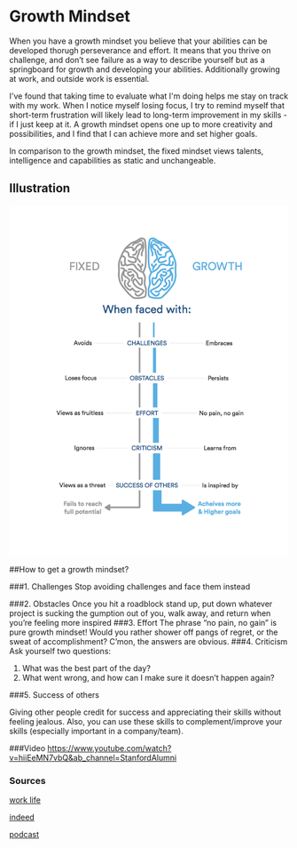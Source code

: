 # Growth Mindset

When you have a growth mindset you believe that your abilities can be developed thorugh perseverance and effort.
It means that you thrive on challenge, and don’t see failure as a way to describe yourself but as a springboard for growth and developing your abilities.
Additionally growing at work, and outside work is essential.

I've found that taking time to evaluate what I'm doing helps me stay on track with my work. When I notice myself losing focus, I try to remind myself that short-term frustration will likely lead to long-term improvement in my skills - if I just keep at it. A growth mindset 
opens one up to more creativity and possibilities, and I find that I can achieve more and set higher goals.

In comparison to the growth mindset, the fixed mindset views talents, intelligence and capabilities as static and unchangeable.

## Illustration

![](./drawings/NewGrowthMindset2.png)


##How to get a growth mindset?

###1. Challenges
Stop avoiding challenges and face them instead

###2. Obstacles
Once you hit a roadblock stand up, put down whatever project is sucking the gumption out of you, walk away, and return when you’re feeling more inspired
###3. Effort
The phrase “no pain, no gain” is pure growth mindset!
Would you rather shower off pangs of regret, or the sweat of accomplishment? C’mon, the answers are obvious.
###4. Criticism
Ask yourself two questions:
1. What was the best part of the day?
2. What went wrong, and how can I make sure it doesn’t happen again?

###5. Success of others

Giving other people credit for success and appreciating their skills without feeling jealous. 
Also, you can use these skills to complement/improve your skills (especially important in a company/team).


###Video
https://www.youtube.com/watch?v=hiiEeMN7vbQ&ab_channel=StanfordAlumni

### Sources

[work life](https://www.atlassian.com/blog/inside-atlassian/growth-mindset)

[indeed](https://www.indeed.com/career-advice/career-development/fixed-vs-growth-mindset)

[podcast](https://soundcloud.com/atlassian-software/perseverance-gumption-traps-and-maintaining-a-growth-mindset)


